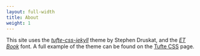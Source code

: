 ```yaml
---
layout: full-width
title: About
weight: 1
---
```


This site uses the [*tufte-css-jekyll*](https://github.com/sdruskat/tufte-css-jekyll) theme by Stephen Druskat, and the [*ET Book*](https://github.com/edwardtufte/et-book) font. A full example of the theme can be found on the [Tufte CSS](./page/) page.
